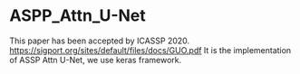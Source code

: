 # ASPP_Attn_U-Net
This paper has been accepted by ICASSP 2020. https://sigport.org/sites/default/files/docs/GUO.pdf
It is the implementation of ASSP Attn U-Net, we use keras framework.

